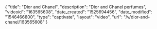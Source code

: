 {
    "title": "Dior and Chanel",
    "description": "Dior and Chanel perfumes",
    "videoid": "163565608",
    "date_created": "1525694456",
    "date_modified": "1546466800",
    "type": "captivate",
    "layout": "video",
    "url": "\/v\/dior-and-chanel\/163565608"
}